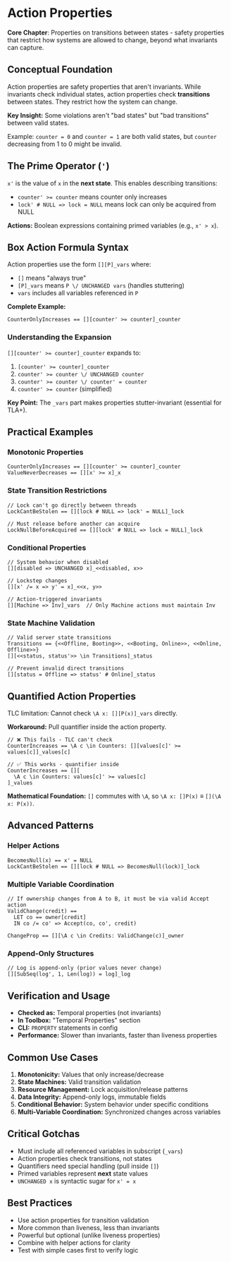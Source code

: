 # Action Properties

**Core Chapter**: Properties on transitions between states - safety properties that restrict how systems are allowed to change, beyond what invariants can capture.

## Conceptual Foundation
Action properties are safety properties that aren't invariants. While invariants check individual states, action properties check **transitions** between states. They restrict how the system can change.

**Key Insight:** Some violations aren't "bad states" but "bad transitions" between valid states.

Example: `counter = 0` and `counter = 1` are both valid states, but `counter` decreasing from 1 to 0 might be invalid.

## The Prime Operator (`'`)
`x'` is the value of `x` in the **next state**. This enables describing transitions:
- `counter' >= counter` means counter only increases
- `lock' # NULL => lock = NULL` means lock can only be acquired from NULL

**Actions:** Boolean expressions containing primed variables (e.g., `x' > x`).

## Box Action Formula Syntax
Action properties use the form `[][P]_vars` where:
- `[]` means "always true"  
- `[P]_vars` means `P \/ UNCHANGED vars` (handles stuttering)
- `vars` includes all variables referenced in `P`

**Complete Example:**
```tla+
CounterOnlyIncreases == [][counter' >= counter]_counter
```

### Understanding the Expansion
`[][counter' >= counter]_counter` expands to:
1. `[counter' >= counter]_counter`
2. `counter' >= counter \/ UNCHANGED counter`  
3. `counter' >= counter \/ counter' = counter`
4. `counter' >= counter` (simplified)

**Key Point:** The `_vars` part makes properties stutter-invariant (essential for TLA+).

## Practical Examples

### Monotonic Properties
```tla+
CounterOnlyIncreases == [][counter' >= counter]_counter
ValueNeverDecreases == [][x' >= x]_x
```

### State Transition Restrictions
```tla+
// Lock can't go directly between threads
LockCantBeStolen == [][lock # NULL => lock' = NULL]_lock

// Must release before another can acquire  
LockNullBeforeAcquired == [][lock' # NULL => lock = NULL]_lock
```

### Conditional Properties
```tla+
// System behavior when disabled
[][disabled => UNCHANGED x]_<<disabled, x>>

// Lockstep changes
[][x' /= x => y' = x]_<<x, y>>

// Action-triggered invariants
[][Machine => Inv]_vars  // Only Machine actions must maintain Inv
```

### State Machine Validation
```tla+
// Valid server state transitions
Transitions == {<<Offline, Booting>>, <<Booting, Online>>, <<Online, Offline>>}
[][<<status, status'>> \in Transitions]_status

// Prevent invalid direct transitions
[][status = Offline => status' # Online]_status
```

## Quantified Action Properties
TLC limitation: Cannot check `\A x: [][P(x)]_vars` directly.

**Workaround:** Pull quantifier inside the action property.
```tla+
// ❌ This fails - TLC can't check
CounterIncreases == \A c \in Counters: [][values[c]' >= values[c]]_values[c]

// ✅ This works - quantifier inside
CounterIncreases == [][
  \A c \in Counters: values[c]' >= values[c]
]_values
```

**Mathematical Foundation:** `[]` commutes with `\A`, so `\A x: []P(x)` ≡ `[](\A x: P(x))`.

## Advanced Patterns

### Helper Actions
```tla+
BecomesNull(x) == x' = NULL
LockCantBeStolen == [][lock # NULL => BecomesNull(lock)]_lock
```

### Multiple Variable Coordination
```tla+
// If ownership changes from A to B, it must be via valid Accept action
ValidChange(credit) ==
  LET co == owner[credit]
  IN co /= co' => Accept(co, co', credit)

ChangeProp == [][\A c \in Credits: ValidChange(c)]_owner
```

### Append-Only Structures
```tla+
// Log is append-only (prior values never change)
[][SubSeq(log', 1, Len(log)) = log]_log
```

## Verification and Usage
- **Checked as:** Temporal properties (not invariants)
- **In Toolbox:** "Temporal Properties" section
- **CLI:** `PROPERTY` statements in config
- **Performance:** Slower than invariants, faster than liveness properties

## Common Use Cases
1. **Monotonicity:** Values that only increase/decrease
2. **State Machines:** Valid transition validation
3. **Resource Management:** Lock acquisition/release patterns
4. **Data Integrity:** Append-only logs, immutable fields
5. **Conditional Behavior:** System behavior under specific conditions
6. **Multi-Variable Coordination:** Synchronized changes across variables

## Critical Gotchas
- Must include all referenced variables in subscript (`_vars`)
- Action properties check transitions, not states
- Quantifiers need special handling (pull inside `[]`)
- Primed variables represent **next** state values
- `UNCHANGED x` is syntactic sugar for `x' = x`

## Best Practices
- Use action properties for transition validation
- More common than liveness, less than invariants
- Powerful but optional (unlike liveness properties)
- Combine with helper actions for clarity
- Test with simple cases first to verify logic 
